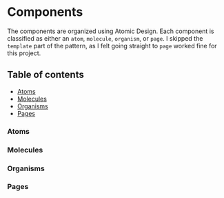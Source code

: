# Components

The components are organized using Atomic Design. Each component is classified as either an `atom`, `molecule`, `organism`, or `page`. I skipped the `template` part of the pattern, as I felt going straight to `page` worked fine for this project.

## Table of contents

-   [Atoms](#Atoms)
-   [Molecules](#Molecules)
-   [Organisms](#Organisms)
-   [Pages](#Pages)

### Atoms

### Molecules

### Organisms

### Pages
